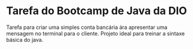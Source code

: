 # Tarefa do Bootcamp de Java da DIO
Tarefa para criar uma simples conta bancária ára apresentar uma mensagem no terminal para o cliente.
Projeto ideal para treinar a sintaxe básica do java.
